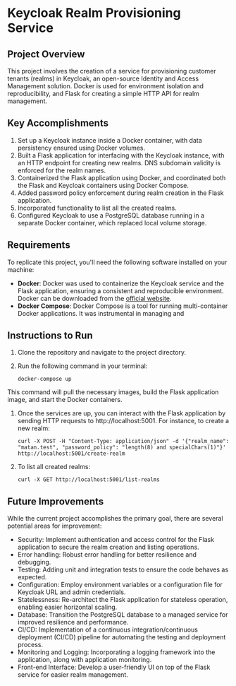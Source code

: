 # Keycloak Realm Provisioning Service

## Project Overview

This project involves the creation of a service for provisioning customer tenants (realms) in Keycloak, an open-source Identity and Access Management solution. Docker is used for environment isolation and reproducibility, and Flask for creating a simple HTTP API for realm management.

## Key Accomplishments

1. Set up a Keycloak instance inside a Docker container, with data persistency ensured using Docker volumes.
2. Built a Flask application for interfacing with the Keycloak instance, with an HTTP endpoint for creating new realms. DNS subdomain validity is enforced for the realm names.
3. Containerized the Flask application using Docker, and coordinated both the Flask and Keycloak containers using Docker Compose.
4. Added password policy enforcement during realm creation in the Flask application.
5. Incorporated functionality to list all the created realms.
6. Configured Keycloak to use a PostgreSQL database running in a separate Docker container, which replaced local volume storage.

## Requirements

To replicate this project, you'll need the following software installed on your machine:

- **Docker**: Docker was used to containerize the Keycloak service and the Flask application, ensuring a consistent and reproducible environment. Docker can be downloaded from the [official website](https://www.docker.com/products/docker-desktop).
- **Docker Compose**: Docker Compose is a tool for running multi-container Docker applications. It was instrumental in managing and

## Instructions to Run

1. Clone the repository and navigate to the project directory.
2. Run the following command in your terminal:

   ```shell
   docker-compose up

This command will pull the necessary images, build the Flask application image, and start the Docker containers.
1. Once the services are up, you can interact with the Flask application by sending HTTP requests to http://localhost:5001. For instance, to create a new realm:
    
    ```shell
    curl -X POST -H "Content-Type: application/json" -d '{"realm_name": "matan.test", "password_policy": "length(8) and specialChars(1)"}' http://localhost:5001/create-realm

2. To list all created realms:

    ```shell
    curl -X GET http://localhost:5001/list-realms

## Future Improvements
While the current project accomplishes the primary goal, there are several potential areas for improvement:

   * Security: Implement authentication and access control for the Flask application to secure the realm creation and listing operations.
   * Error handling: Robust error handling for better resilience and debugging.
   * Testing: Adding unit and integration tests to ensure the code behaves as expected.
   * Configuration: Employ environment variables or a configuration file for Keycloak URL and admin credentials.
   * Statelessness: Re-architect the Flask application for stateless operation, enabling easier horizontal scaling.
   * Database: Transition the PostgreSQL database to a managed service for improved resilience and performance.
   * CI/CD: Implementation of a continuous integration/continuous deployment (CI/CD) pipeline for automating the testing and deployment process.
   * Monitoring and Logging: Incorporating a logging framework into the application, along with application monitoring.
   * Front-end Interface: Develop a user-friendly UI on top of the Flask service for easier realm management.
